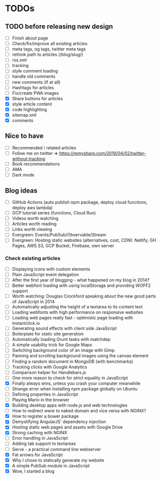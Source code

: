 # TODOs

## TODO before releasing new design

- [ ] Finish about page
- [ ] Check/fix/improve all existing articles
- [ ] meta tags, og tags, twitter meta tags
- [ ] rethink path to articles (/blog/slug/)
- [ ] rss.xml
- [ ] tracking
- [ ] style comment loading
- [ ] handle old comments
- [ ] new comments (if at all)
- [ ] Hashtags for articles
- [ ] Fix/create PWA images
- [x] Share buttons for articles
- [x] style article content
- [x] code highlighting
- [x] sitemap.xml
- [x] comments

## Nice to have

- [ ] Recommended / related articles
- [ ] Follow me on twitter => https://remysharp.com/2019/04/02/twitter-without-tracking
- [ ] Book recommendations
- [ ] AMA
- [ ] Dark mode

## Blog ideas

- [ ] GitHub Actions (auto publish npm package, deploy cloud functions, deploy aws lambda)
- [ ] GCP tutorial series (functions, Cloud Run)
- [ ] Videos worth watching
- [ ] Articles worth reading
- [ ] Links worth viewing
- [ ] Evergreen: Events/PubSub/Observable/Stream
- [ ] Evergreen: Hosting static websites (alternatives, cost, CDN): Netlify, GH Pages, AWS S3, GCP Bucket, Firebase, own server

### Check existing articles

- [ ] Displaying icons with custom elements
- [ ] Plain JavaScript event delegation
- [ ] After the first year of blogging - what happened on my blog in 2014?
- [ ] Better webfont loading with using localStorage and providing WOFF2 support
- [ ] Worth watching: Douglas Crockford speaking about the new good parts of JavaScript in 2014
- [ ] Automatically adjusting the height of a textarea to its content text
- [ ] Loading webfonts with high performance on responsive websites
- [ ] Loading web pages really fast - optimistic page loading with Instantclick.io
- [ ] Generating sound effects with client side JavaScript
- [ ] Boilerplate for static site generation
- [ ] Automatically loading Grunt tasks with matchdep
- [ ] A simple usability trick for Google Maps
- [ ] Switching background color of an image with Gimp
- [ ] Panning and scrolling background images using the canvas element
- [ ] Finding a random document in MongoDB (with benchmarks)
- [ ] Tracking clicks with Google Analytics
- [ ] Comparison helper for Handlebars.js
- [ ] One more reason to check for strict equality in JavaScript
- [x] Finally always wins, unless you crash your computer meanwhile
- [ ] Strange error when installing npm package globally on Ubuntu
- [ ] Defining properties in JavaScript
- [ ] Playing Mario in the browser
- [x] Building desktop apps with node.js and web technologies
- [ ] How to redirect www to naked domain and vice versa with NGINX?
- [x] How to register a bower package
- [x] Demystifying AngularJS' dependency injection
- [x] Hosting static web pages and assets with Google Drive
- [x] Strong caching with NGINX
- [ ] Error handling in JavaScript
- [ ] Adding tab support to textareas
- [ ] Serve - a practical command line webserver
- [x] Fat arrows for JavaScript
- [x] Why I chose to statically generate my website
- [x] A simple PubSub module in JavaScript
- [x] Wow, I started a blog
